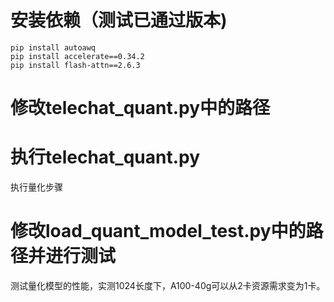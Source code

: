 # 安装依赖（测试已通过版本)
```
pip install autoawq
pip install accelerate==0.34.2
pip install flash-attn==2.6.3
```
# 修改telechat_quant.py中的路径
# 执行telechat_quant.py
执行量化步骤
# 修改load_quant_model_test.py中的路径并进行测试
测试量化模型的性能，实测1024长度下，A100-40g可以从2卡资源需求变为1卡。